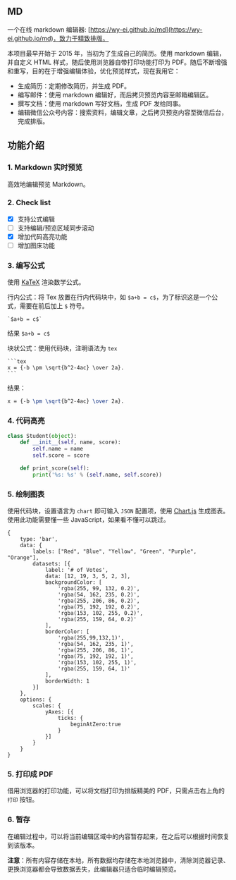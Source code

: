 ## MD

一个在线 markdown 编辑器: [https://wy-ei.github.io/md](https://wy-ei.github.io/md)，致力于精致排版。

本项目最早开始于 2015 年，当初为了生成自己的简历。使用 markdown 编辑，并自定义 HTML 样式，随后使用浏览器自带打印功能打印为 PDF。随后不断增强和重写，目的在于增强编辑体验，优化预览样式，现在我用它：

- 生成简历：定期修改简历，并生成 PDF。
- 编写邮件：使用 markdown 编辑好，而后拷贝预览内容至邮箱编辑区。
- 撰写文档：使用 markdown 写好文档，生成 PDF 发给同事。
- 编辑微信公众号内容：搜索资料，编辑文章，之后拷贝预览内容至微信后台，完成排版。

## 功能介绍

### 1. Markdown 实时预览

高效地编辑预览 Markdown。

### 2. Check list

- [x] 支持公式编辑
- [ ] 支持编辑/预览区域同步滚动
- [x] 增加代码高亮功能
- [ ] 增加图床功能

### 3. 编写公式

使用 [KaTeX](https://khan.github.io/KaTeX/) 渲染数学公式。

行内公式：将 Tex 放置在行内代码块中，如 `$a+b = c$`，为了标识这是一个公式，需要在前后加上 `$` 符号。

    `$a+b = c$`

结果 `$a+b = c$`

块状公式：使用代码块，注明语法为 `tex`

    ```tex
    x = {-b \pm \sqrt{b^2-4ac} \over 2a}.
    ```

结果：

```tex
x = {-b \pm \sqrt{b^2-4ac} \over 2a}.
```

### 4. 代码高亮

```python
class Student(object):
    def __init__(self, name, score):
        self.name = name
        self.score = score

    def print_score(self):
        print('%s: %s' % (self.name, self.score))
```

### 5. 绘制图表

使用代码块，设置语言为 `chart` 即可输入 `JSON` 配置项，使用 [Chart.js](http://www.chartjs.org/docs/latest/getting-started/usage.html) 生成图表。使用此功能需要懂一些 JavaScript，如果看不懂可以跳过。

```chart
{
    type: 'bar',
    data: {
        labels: ["Red", "Blue", "Yellow", "Green", "Purple", "Orange"],
        datasets: [{
            label: '# of Votes',
            data: [12, 19, 3, 5, 2, 3],
            backgroundColor: [
                'rgba(255, 99, 132, 0.2)',
                'rgba(54, 162, 235, 0.2)',
                'rgba(255, 206, 86, 0.2)',
                'rgba(75, 192, 192, 0.2)',
                'rgba(153, 102, 255, 0.2)',
                'rgba(255, 159, 64, 0.2)'
            ],
            borderColor: [
                'rgba(255,99,132,1)',
                'rgba(54, 162, 235, 1)',
                'rgba(255, 206, 86, 1)',
                'rgba(75, 192, 192, 1)',
                'rgba(153, 102, 255, 1)',
                'rgba(255, 159, 64, 1)'
            ],
            borderWidth: 1
        }]
    },
    options: {
        scales: {
            yAxes: [{
                ticks: {
                    beginAtZero:true
                }
            }]
        }
    }
}
```

### 5. 打印成 PDF

借用浏览器的打印功能，可以将文档打印为排版精美的 PDF，只需点击右上角的 `打印` 按钮。

### 6. 暂存

在编辑过程中，可以将当前编辑区域中的内容暂存起来，在之后可以根据时间恢复到该版本。

**注意**：所有内容存储在本地，所有数据均存储在本地浏览器中，清除浏览器记录、更换浏览器都会导致数据丢失，此编辑器只适合临时编辑预览。